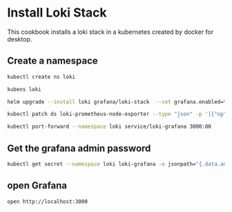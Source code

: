 # Install Loki Stack

This cookbook installs a loki stack in a kubernetes created by docker for desktop.

## Create a namespace

```sh
kubectl create ns loki

kubens loki

helm upgrade --install loki grafana/loki-stack  --set grafana.enabled=true,prometheus.enabled=true,prometheus.alertmanager.persistentVolume.enabled=false,prometheus.server.persistentVolume.enabled=true,lok-prometheus-node-exporter.hostRootFsMount.enabled=false,loki.persistence.enabled=true,loki.persistence.storageClassName=hostpath,loki.persistence.size=5Gi

kubectl patch ds loki-prometheus-node-exporter --type "json" -p '[{"op": "remove", "path" : "/spec/template/spec/containers/0/volumeMounts/2/mountPropagation"}]'

kubectl port-forward --namespace loki service/loki-grafana 3000:80
```

## Get the grafana admin password

```sh
kubectl get secret --namespace loki loki-grafana -o jsonpath="{.data.admin-password}" | base64 --decode ; echo
```

## open Grafana

```sh
open http://localhost:3000
```
